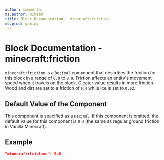 ```yaml
---
author: mammerla
ms.author: mikeam
title: Block Documentation - minecraft:friction
ms.prod: gaming
---
```


# Block Documentation - minecraft:friction

`minecraft:friction` is a `Decimal` component that describes the friction for this block in a range of `0.0` to `0.9`. Friction affects an entity's movement speed when it travels on the block. Greater value results in more friction. Wood and dirt are set to a friction of `0.4` while ice is set to `0.02`.

## Default Value of the Component

This component is specified as a `Decimal`. If this component is omitted, the default value for this component is `0.4` (the same as regular ground friction in Vanilla Minecraft).

## Example

```json
"minecraft:friction": 0.6
```
